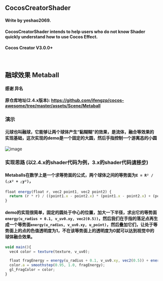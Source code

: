 ## CocosCreatorShader
#### Write by yeshao2069.
#### CocosCreatorShader intends to help users who do not know Shader quickly understand how to use Cocos Effect.
#### Cocos Creator V3.0.0+
&nbsp;

## 融球效果  Metaball
#### 感谢 异名 
#### 原仓库地址(2.4.x版本): https://github.com/ifengzp/cocos-awesome/tree/master/assets/Scene/Metaball
### 演示
#### 元球也叫融球，它能够让两个球体产生“黏糊糊”的效果，是流体，融合等效果的实现基础，这次实现的demo是一个固定的大圆，然后手指控制一个游离态的小圆
![image](https://gitee.com/yeshaohelpme/ShaderDemoImageLibrary/raw/master/image/Metaball.gif)
### 实现思路 (以2.4.x的shader代码为例，3.x的shader代码[请移步](https://gitee.com/yeshao2069/cocos-creator-shader/blob/v3.0.0/Metaball/assets/res/shader/Metaball.effect))
#### Metaballs在数学上是一个求等势面的公式，两个球体之间的等势面为`E = R² / (△x² + △y²)`，
```ts
float energy(float r, vec2 point1, vec2 point2) {
  return (r * r) / ((point1.x - point2.x) * (point1.x - point2.x) + (point1.y - point2.y) * (point1.y - point2.y));
}
```
#### demo的实现很简单，固定的圆处于中心的位置，加大一下半径，求出它的等势面`energy(u_radius + 0.1, v_uv0.xy, vec2(0.5))`，然后我们在手指的落足点再生成一个等势面`energy(u_radius, v_uv0.xy, u_point)`，然后叠加它们，让处于等势面上的点的色值透明度为1，不在该等势面上的透明度为0就可以达到视觉中的球体融合效果。
```ts
void main(){
  vec4 color = texture(texture, v_uv0);

  float fragEnergy = energy(u_radius + 0.1, v_uv0.xy, vec2(0.5)) + energy(u_radius, v_uv0.xy, u_point);
  color.a = smoothstep(0.95, 1.0, fragEnergy);
  gl_FragColor = color;
}
```